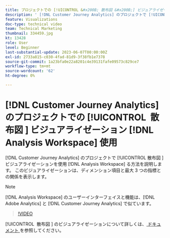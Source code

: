 ```yaml
---
title: プロジェクトでの [!UICONTROL &#x200B; 散布図 &#x200B;] ビジュアライゼーション  [!DNL Analysis Workspace]  使用
description: ' [!DNL Customer Journey Analytics] のプロジェクトで [!UICONTROL &#x200B; 散布図 &#x200B;] ビジュアライゼーションを使用する方法  [!DNL Analysis Workspace]  説明します。'
feature: Visualizations
doc-type: technical video
team: Technical Marketing
thumbnail: 334459.jpg
kt: 13428
role: User
level: Beginner
last-substantial-update: 2023-06-07T00:00:00Z
exl-id: 2733a815-c030-4fad-81d9-3f38fb1e7378
source-git-commit: 1a23bfa0e22a8201c4e39131fafe09573c829ce7
workflow-type: tm+mt
source-wordcount: '62'
ht-degree: 0%

---
```


# [!DNL Customer Journey Analytics] のプロジェクトでの [!UICONTROL &#x200B; 散布図 &#x200B;] ビジュアライゼーション [!DNL Analysis Workspace] 使用

[!DNL Customer Journey Analytics] のプロジェクトで [!UICONTROL &#x200B; 散布図 &#x200B;] ビジュアライゼーションを使用 [!DNL Analysis Workspace] る方法を説明します。 このビジュアライゼーションは、ディメンション項目と最大 3 つの指標との関係を表示します。

>[!NOTE]
>
>[!DNL Analysis Workspace] のユーザーインターフェイスと機能は、[!DNL Adobe Analytics] と [!DNL Customer Journey Analytics] で似ています。

>[!VIDEO](https://video.tv.adobe.com/v/334459/?quality=12&learn=on)

[!UICONTROL &#x200B; 散布図 &#x200B;] のビジュアライゼーションについて詳しくは、[ ドキュメント ](https://experienceleague.adobe.com/docs/analytics-platform/using/cja-workspace/visualizations/scatterplot.html?lang=ja) を参照してください。
